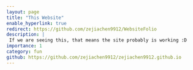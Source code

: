 ```yaml
---
layout: page
title: "This Website"
enable_hyperlink: true
redirect: https://github.com/zejiachen9912/WebsiteFolio
description: |
 If we are seeing this, that means the site probably is working :D
importance: 1
category: fun
github: https://github.com/zejiachen9912/zejiachen9912.github.io
---
```

